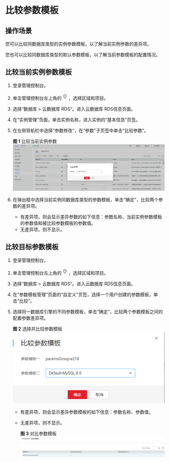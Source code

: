 # 比较参数模板<a name="zh-cn_topic_pg_0049456638"></a>

## 操作场景<a name="zh-cn_topic_0171122512_section3320139914619"></a>

您可以比较同数据库类型的实例参数模板，以了解当前实例参数的差异项。

您也可以比较同数据库类型的默认参数模板，以了解当前参数模板的配置情况。

## 比较当前实例参数模板<a name="zh-cn_topic_0171122512_section14597653142310"></a>

1.  登录管理控制台。
2.  单击管理控制台左上角的![](figures/Region灰色图标.png)，选择区域和项目。
3.  选择“数据库  \>  云数据库 RDS“。进入云数据库 RDS信息页面。
4.  在“实例管理“页面，单击实例名称，进入实例的“基本信息“页签。
5.  在左侧导航栏中选择“参数修改“，在“参数”子页签中单击“比较参数“。

    **图 1**  比较当前实例参数<a name="zh-cn_topic_0049456638_fig1632611916388"></a>  
    ![](figures/比较当前实例参数.png "比较当前实例参数")

6.  在弹出框中选择当前实例同数据库类型的参数模板，单击“确定”，比较两个参数的差异项。
    -   有差异项，则会显示差异参数的如下信息：参数名称、当前实例参数模板的参数值和被比较参数模板的参数值。
    -   无差异项，则不显示。


## 比较目标参数模板<a name="zh-cn_topic_0171122512_s0b4257cd13504b4e9af5cd8af578de78"></a>

1.  登录管理控制台。
2.  单击管理控制台左上角的![](figures/Region灰色图标.png)，选择区域和项目。
3.  选择“数据库  \>  云数据库 RDS“。进入云数据库 RDS信息页面。
4.  在“参数模板管理”页面的“自定义”页签，选择一个用户创建的参数模板，单击“比较”。
5.  选择同一数据库引擎的不同参数模板，单击“确定”，比较两个参数模板之间的配置参数差异项。

    **图 2**  选择并比较参数模板<a name="zh-cn_topic_0049456638_fig3772313153217"></a>  
    ![](figures/选择并比较参数模板.png "选择并比较参数模板")

    -   有差异项，则会显示差异参数模板的如下信息：参数名称、参数值。
    -   无差异项，则不显示。

        **图 3**  对比参数模板<a name="zh-cn_topic_0049456638_fig869894015351"></a>  
        ![](figures/对比参数模板.png "对比参数模板")



